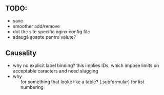 TODO:
-----

* save
* smoother add/remove
* dot the site specific nginx config file
* adaugă şoapte pentru valute?


Causality
---------

* why no explicit label binding? this implies IDs, which
  impose limits on acceptable caracters and need slugging
* why <ol> for something that looke like a table? (.subformular)
  for list numbering
